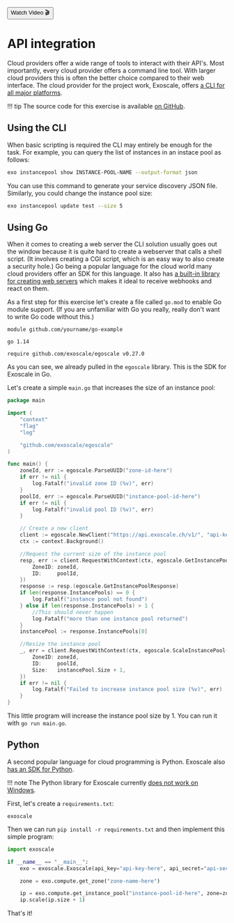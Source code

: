 <div class="download">
<a href="#"><button>Watch Video 🎬</button></a>
</div>

<h1>API integration</h1>

Cloud providers offer a wide range of tools to interact with their API's. Most importantly, every cloud provider offers a command line tool. With larger cloud providers this is often the better choice compared to their web interface. The cloud provider for the project work, Exoscale, offers [a CLI for all major platforms](https://community.exoscale.com/documentation/tools/exoscale-command-line-interface/).

!!! tip
    The source code for this exercise is available [on GitHub](https://github.com/FH-Cloud-Computing/exercise-6).

## Using the CLI

When basic scripting is required the CLI may entirely be enough for the task. For example, you can query the list of instances in an instace pool as follows:

```bash
exo instancepool show INSTANCE-POOL-NAME --output-format json
```

You can use this command to generate your service discovery JSON file. Similarly, you could change the instance pool size:

```bash
exo instancepool update test --size 5
```

## Using Go

When it comes to creating a web server the CLI solution usually goes out the window because it is quite hard to create a webserver that calls a shell script. (It involves creating a CGI script, which is an easy way to also create a security hole.) Go being a popular language for the cloud world many cloud providers offer an SDK for this language. It also has [a built-in library for creating web servers](https://gobyexample.com/http-servers) which makes it ideal to receive webhooks and react on them. 

As a first step for this exercise let's create a file called `go.mod` to enable Go module support. (If you are unfamiliar with Go you really, really don't want to write Go code without this.)

```
module github.com/yourname/go-example

go 1.14

require github.com/exoscale/egoscale v0.27.0
```

As you can see, we already pulled in the `egoscale` library. This is the SDK for Exoscale in Go.

Let's create a simple `main.go` that increases the size of an instance pool:

```go
package main

import (
	"context"
	"flag"
	"log"

	"github.com/exoscale/egoscale"
)

func main() {
	zoneId, err := egoscale.ParseUUID("zone-id-here")
	if err != nil {
		log.Fatalf("invalid zone ID (%v)", err)
	}
	poolId, err := egoscale.ParseUUID("instance-pool-id-here")
	if err != nil {
		log.Fatalf("invalid pool ID (%v)", err)
	}

    // Create a new client
	client := egoscale.NewClient("https://api.exoscale.ch/v1/", "api-key-here", "secret-here")
	ctx := context.Background()

    //Request the current size of the instance pool
	resp, err := client.RequestWithContext(ctx, egoscale.GetInstancePool{
		ZoneID: zoneId,
		ID:     poolId,
	})
	response := resp.(egoscale.GetInstancePoolResponse)
	if len(response.InstancePools) == 0 {
		log.Fatalf("instance pool not found")
	} else if len(response.InstancePools) > 1 {
		//This should never happen
		log.Fatalf("more than one instance pool returned")
	}
	instancePool := response.InstancePools[0]

    //Resize the instance pool
	_, err = client.RequestWithContext(ctx, egoscale.ScaleInstancePool{
		ZoneID: zoneId,
		ID:     poolId,
		Size:   instancePool.Size + 1,
	})
	if err != nil {
		log.Fatalf("Failed to increase instance pool size (%v)", err)
	}
}
```

This little program will increase the instance pool size by 1. You can run it with `go run main.go`.

## Python

A second popular language for cloud programming is Python. Exoscale also [has an SDK for Python](https://exoscale.github.io/python-exoscale/).

!!! note
    The Python library for Exoscale currently [does not work on Windows](https://github.com/exoscale/python-exoscale/issues/22).

First, let's create a `requirements.txt`:

```
exoscale
```

Then we can run `pip install -r requirements.txt` and then implement this simple program:

```python
import exoscale

if __name__ == "__main__":
    exo = exoscale.Exoscale(api_key="api-key-here", api_secret="api-secret-here", config_file="")

    zone = exo.compute.get_zone("zone-name-here")

    ip = exo.compute.get_instance_pool("instance-pool-id-here", zone=zone)
    ip.scale(ip.size + 1)
```

That's it!